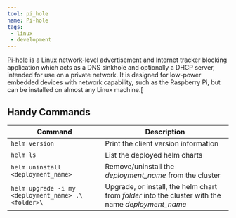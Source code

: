 ```yaml
---
tool: pi_hole
name: Pi-hole
tags:
 - linux
 - development
---
```


[Pi-hole](https://pi-hole.net/) is a Linux network-level advertisement and Internet tracker blocking application which acts as a DNS sinkhole and optionally a DHCP server, intended for use on a private network. 
It is designed for low-power embedded devices with network capability, such as the Raspberry Pi, but can be installed on almost any Linux machine.[
<!--more-->

## Handy Commands

| Command | Description |
| --- | --- |
| `helm version` | Print the client version information |
| `helm ls` | List the deployed helm charts |
| `helm uninstall <deployment_name>` | Remove/uninstall the *deployment_name* from the cluster |
| `helm upgrade -i my <deployment_name> .\<folder>\` | Upgrade, or install, the helm chart from *folder* into the cluster with the name *deployment_name* |

